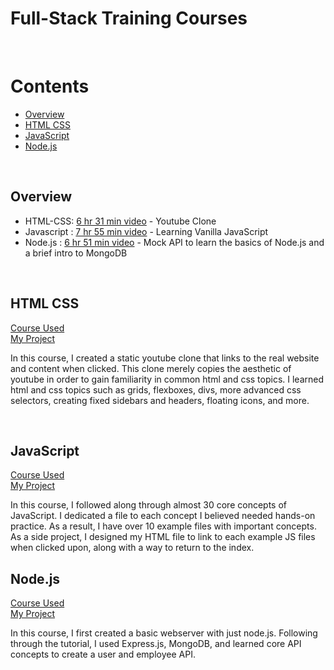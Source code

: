 # Full-Stack Training Courses
<br />

# Contents
- [Overview](#overview)
- [HTML CSS](#html-css)
- [JavaScript](#javascript)
- [Node.js](#node.js)


<br />

## Overview
- HTML-CSS: [6 hr 31 min video](https://www.youtube.com/watch?v=G3e-cpL7ofc) - Youtube Clone 
- Javascript : [7 hr 55 min video](https://www.youtube.com/watch?v=EfAl9bwzVZk) - Learning Vanilla JavaScript
- Node.js : [6 hr 51 min video](https://youtu.be/f2EqECiTBL8?si=HjQiMhK2TwmerWD9) - Mock API to learn the basics of Node.js and a brief intro to MongoDB
<br />
  
## HTML CSS
[Course Used](https://www.youtube.com/watch?v=G3e-cpL7ofc)  
[My Project](https://github.com/avary8/full-stack-training-courses/tree/main/html-css-course)

In this course, I created a static youtube clone that links to the real website and content when clicked. This clone merely copies the aesthetic of youtube in order to gain familiarity in common html and css topics. I learned html and css topics such as grids, flexboxes, divs, more advanced css selectors, creating fixed sidebars and headers, floating icons, and more. 

<br />


## JavaScript
[Course Used](https://youtu.be/EfAl9bwzVZk?si=HUIrpbR8rjClzBCC)  
[My Project](https://github.com/avary8/full-stack-training-courses/tree/main/javascript-course)

In this course, I followed along through almost 30 core concepts of JavaScript. I dedicated a file to each concept I believed needed hands-on practice. As a result, I have over 10 example files with important concepts. As a side project, I designed my HTML file to link to each example JS files when clicked upon, along with a way to return to the index.

## Node.js
[Course Used](https://youtu.be/f2EqECiTBL8?si=80VHbTteWDvIE1yb)  
[My Project](https://github.com/avary8/full-stack-training-courses/tree/main/node.js-course)

In this course, I first created a basic webserver with just node.js. Following through the tutorial, I used Express.js, MongoDB, and learned core API concepts to create a user and employee API. 


<br />
